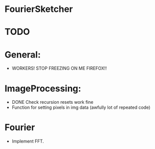 # FourierSketcher

# TODO
# General:
- WORKERS! STOP FREEZING ON ME FIREFOX!!
# ImageProcessing:
- DONE Check recursion resets work fine
- Function for setting pixels in img data (awfully lot of repeated code)

# Fourier
- Implement FFT.
